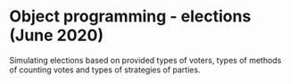 # Object programming - elections (June 2020)
Simulating elections based on provided types of voters, types of methods of counting votes and types of strategies of parties.
